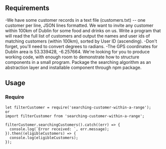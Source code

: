 
## Requirements
-We have some customer records in a text file (customers.txt) -- one customer per line, JSON lines formatted. We want to invite any customer within 100km of Dublin for some food and drinks on us. Write a program that will read the full list of customers and output the names and user ids of matching customers (within 100km), sorted by User ID (ascending). 
-Don't forget, you'll need to convert degrees to radians.
-The GPS coordinates for Dublin area is 53.339428, -6.257664. We're looking for you to produce working code, with enough room to demonstrate how to structure components in a small program. Package the searching algorithm as an abstraction layer and installable component through npm package.


## Usage

### Require

```
let filterCustomer = require('searching-customer-within-a-range');
or
import filterCustomer from 'searching-customer-within-a-range';
```


	filterCustomer.searchingCustomers().catch((err) => {
      console.log(`Error received: `, err.message);
    }).then((eligibleCustomers) => {
      console.log(eligibleCustomers);
    });
```










